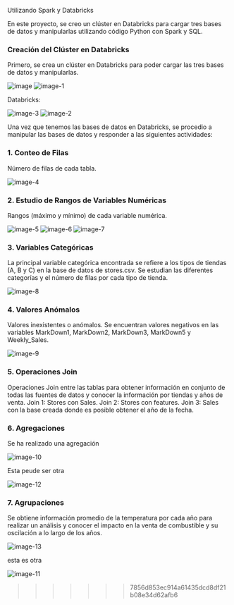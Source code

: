 Utilizando Spark y Databricks

En este proyecto, se creo un clúster en Databricks para cargar tres bases de datos y manipularlas utilizando código Python con Spark y SQL.

### Creación del Clúster en Databricks

Primero, se crea un clúster en Databricks para poder cargar las tres bases de datos y manipularlas. 

![image](https://github.com/jolosjoel/Spark-Databricks-2/assets/45809759/121b5f97-da99-4764-9092-250a94f541da)
![image-1](https://github.com/jolosjoel/Spark-Databricks-2/assets/45809759/c5e186ee-9d1b-45f1-bb31-fd86856c024e)

Databricks:

![image-3](https://github.com/jolosjoel/Spark-Databricks-2/assets/45809759/692c9b56-9047-4c01-9423-7cfb0d992c69)
![image-2](https://github.com/jolosjoel/Spark-Databricks-2/assets/45809759/a9e1b256-7799-4159-95b5-66e2586228c2)


Una vez que tenemos las bases de datos en Databricks, se procedio a manipular las bases de datos y responder a las siguientes actividades:

### 1. Conteo de Filas

Número de filas de cada tabla.

![image-4](https://github.com/jolosjoel/Spark-Databricks-2/assets/45809759/f817fa76-2158-4945-94e6-85e6bcbd99ce)


### 2. Estudio de Rangos de Variables Numéricas

Rangos (máximo y mínimo) de cada variable numérica.

![image-5](https://github.com/jolosjoel/Spark-Databricks-2/assets/45809759/73c7b750-9e17-43a0-b6e0-7951955f03a9)
![image-6](https://github.com/jolosjoel/Spark-Databricks-2/assets/45809759/f580b73f-0ff4-43a2-9ca7-19952f401c77)
![image-7](https://github.com/jolosjoel/Spark-Databricks-2/assets/45809759/2d219224-d9a8-4ca0-bd68-557eaa2a285e)


### 3. Variables Categóricas

La principal variable categórica encontrada se refiere a los tipos de tiendas (A, B y C) en la base de datos de stores.csv. Se estudian las diferentes categorías y el número de filas por cada tipo de tienda.

![image-8](https://github.com/jolosjoel/Spark-Databricks-2/assets/45809759/367c8471-0de0-4183-b2f5-efa1e343a82a)


### 4. Valores Anómalos

Valores inexistentes o anómalos. Se encuentran valores negativos en las variables MarkDown1, MarkDown2, MarkDown3, MarkDown5 y Weekly_Sales.

![image-9](https://github.com/jolosjoel/Spark-Databricks-2/assets/45809759/6766f1d7-5104-43fc-865c-e18f38707147)


### 5. Operaciones Join

Operaciones Join entre las tablas para obtener información en conjunto de todas las fuentes de datos y conocer la información por tiendas y años de venta.
Join 1: Stores con Sales.
Join 2: Stores con features.
Join 3: Sales con la base creada donde es posible obtener el año de la fecha.

### 6. Agregaciones

Se ha realizado una agregación 

![image-10](https://github.com/jolosjoel/Spark-Databricks-2/assets/45809759/5ab8c149-9a53-46aa-b2bc-4e02e5cd02c1)

Esta peude ser otra

![image-12](https://github.com/jolosjoel/Spark-Databricks-2/assets/45809759/5c971518-2f49-42e2-aa4d-dcdd10ea2cf4)


### 7. Agrupaciones

Se obtiene información promedio de la temperatura por cada año para realizar un análisis y conocer el impacto en la venta de combustible y su oscilación a lo largo de los años.

![image-13](https://github.com/jolosjoel/Spark-Databricks-2/assets/45809759/4fb6ca9a-8f40-4461-a115-f07310416ebe)

esta es otra 

![image-11](https://github.com/jolosjoel/Spark-Databricks-2/assets/45809759/018962ab-7a0f-4f63-9089-d6d3fa5cce68)

>>>>>>> 7856d853ec914a61435dcd8df21b08e34d62afb6
